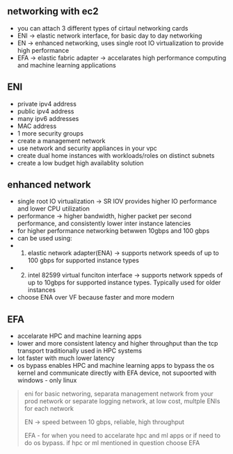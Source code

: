 ## networking with ec2

* you can attach 3 different types of cirtaul networking cards
* ENI -> elastic network interface, for basic day to day networking
* EN -> enhanced networking, uses single root IO virtualization to provide high performance
* EFA -> elastic fabric adapter -> accelarates high performance computing and machine learning applications

## ENI

* private ipv4 address
* public ipv4 address
* many ipv6 addresses
* MAC address
* 1 more security groups
* create a management network
* use network and security appliances in your vpc
* create dual home instances with workloads/roles on distinct subnets
* create a low budget high availablity solution
  
## enhanced network

* single root IO virtualization -> SR IOV provides higher IO performance and lower CPU utilization
* performance -> higher bandwidth, higher packet per second performance, and consistently lower inter instance latencies
* for higher performance networking betwwen 10gbps and 100 gbps
* can be used using: 
* 1. elastic network adapter(ENA) -> supports network speeds of up to 100 gbps for supported instance types
* 2. intel 82599 virtual funciton interface -> supports network sppeds of up to 10gbps for supported instance types. Typically used for older instances 
* choose ENA over VF because faster and more modern

## EFA

* accelarate HPC and machine learning apps
* lower and more consistent latency and higher throughput than the tcp transport traditionally used in HPC systems
* lot faster with much lower latency
* os bypass enables HPC and machine learning apps to bypass the os kernel and communicate directly with EFA device, not supoorted with windows - only linux

> eni for basic networing, separata management network from your prod network or separate logging network, at low cost, multple ENIs for each network
>
> EN -> speed between 10 gbps, reliable, high throughput 
>
> EFA - for when you need to accelarate hpc and ml apps or if need to do os bypass. if hpc or ml mentioned in question choose EFA